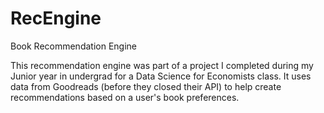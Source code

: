 # RecEngine
Book Recommendation Engine

This recommendation engine was part of a project I completed during my Junior year in undergrad for a Data Science for Economists class.
It uses data from Goodreads (before they closed their API) to help create recommendations based on a user's book preferences.
